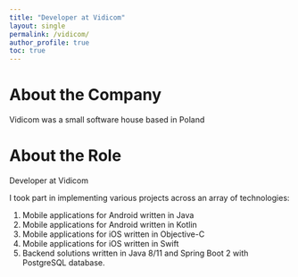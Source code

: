 ```yaml
---
title: "Developer at Vidicom"
layout: single
permalink: /vidicom/
author_profile: true
toc: true
---
```

# About the Company
Vidicom was a small software house based in Poland

# About the Role
Developer at Vidicom

I took part in implementing various projects across an array of technologies:
1. Mobile applications for Android written in Java
2. Mobile applications for Android written in Kotlin
3. Mobile applications for iOS written in Objective-C
4. Mobile applications for iOS written in Swift
5. Backend solutions written in Java 8/11 and Spring Boot 2 with PostgreSQL database.